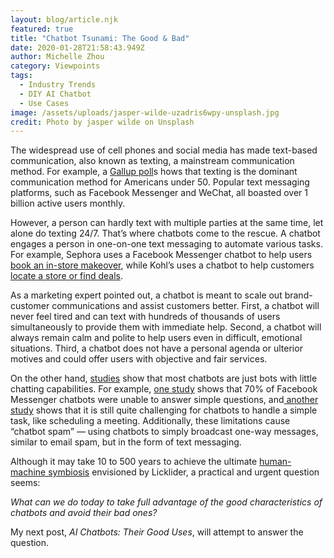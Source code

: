```yaml
---
layout: blog/article.njk
featured: true
title: "Chatbot Tsunami: The Good & Bad"
date: 2020-01-28T21:58:43.949Z
author: Michelle Zhou
category: Viewpoints
tags:
  - Industry Trends
  - DIY AI Chatbot
  - Use Cases
image: /assets/uploads/jasper-wilde-uzadris6wpy-unsplash.jpg
credit: Photo by jasper wilde on Unsplash
---
```

The widespread use of cell phones and social media has made text-based communication, also known as texting, a mainstream communication method. For example, a [Gallup poll](https://news.gallup.com/poll/179288/new-era-communication-americans.aspx)s hows that texting is the dominant communication method for Americans under 50. Popular text messaging platforms, such as Facebook Messenger and WeChat, all boasted over 1 billion active users monthly.

However, a person can hardly text with multiple parties at the same time, let alone do texting 24/7. That’s where chatbots come to the rescue. A chatbot engages a person in one-on-one text messaging to automate various tasks. For example, Sephora uses a Facebook Messenger chatbot to help users[ book an in-store makeover](https://www.facebook.com/sephora/), while Kohl’s uses a chatbot to help customers[ locate a store or find deals](https://www.facebook.com/kohls).

As a marketing expert pointed out, a chatbot is meant to scale out brand-customer communications and assist customers better. First, a chatbot will never feel tired and can text with hundreds of thousands of users simultaneously to provide them with immediate help. Second, a chatbot will always remain calm and polite to help users even in difficult, emotional situations. Third, a chatbot does not have a personal agenda or ulterior motives and could offer users with objective and fair services.

On the other hand, [studies](https://dl.acm.org/citation.cfm?id=3300439) show that most chatbots are just bots with little chatting capabilities. For example, [one study](https://www.mediapost.com/publications/article/295718/facebookchatbotshit-70-failure-rate-as-consumer.html) shows that 70% of Facebook Messenger chatbots were unable to answer simple questions, and[ another study](https://dl.acm.org/citation.cfm?id=3025780) shows that it is still quite challenging for chatbots to handle a simple task, like scheduling a meeting. Additionally, these limitations cause “chatbot spam” — using chatbots to simply broadcast one-way messages, similar to email spam, but in the form of text messaging.

Although it may take 10 to 500 years to achieve the ultimate [human-machine symbiosis](http://worrydream.com/refs/Licklider%20-%20Man-Computer%20Symbiosis.pdf) envisioned by Licklider, a practical and urgent question seems:

*What can we do today to take full advantage of the good characteristics of chatbots and avoid their bad ones?*

My next post, *AI Chatbots: Their Good Uses*, will attempt to answer the question.
